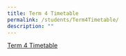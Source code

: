 ```yaml
---
title: Term 4 Timetable
permalink: /students/Term4Timetable/
description: ""
---
```

[Term 4 Timetable](/files/2022-Term-4-Timetable.pdf)